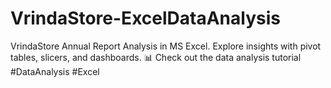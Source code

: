 # VrindaStore-ExcelDataAnalysis
VrindaStore Annual Report Analysis in MS Excel. Explore insights with pivot tables, slicers, and dashboards. 📊 Check out the data analysis tutorial #DataAnalysis #Excel 
